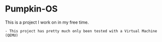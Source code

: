 # Pumpkin-OS
This is a project I work on in my free time.
<br />
```dif
- This project has pretty much only been tested with a Virtual Machine (QEMU)
```
